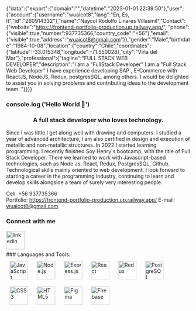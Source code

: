 {"data":{"export":{"domain":"","datetime":"2023-01-01 22:39:50"},"user":{"account":{"username":"wuaicot8","lang":"En, Es, It","id":"260914332"},"name":"Naycol Rodolfo Linares Villasmil","Contact":{"website":"https://frontend-portfolio-production.up.railway.app/", "phone":{"visible":true,"number":937735366,"country_code":"+56"},"email":{"visible":true,"address":"wuaicot8@gmail.com"}},"gender":"Male","birthdate":"1984-10-08","location":{"country":"Chile","coordinates":{"latitude":-33.015348,"longitude":-71.550028},"city":"Viña del Mar"},"professional":{"tagline":"FULL STACK WEB DEVELOPER","description":"I am a \"FullStack Developer\" I am a "Full Stack Web Developer" I have experience developing SAP , E-Commerce with ReactJS, NodeJS, Redux, postgresSQL, among others. I would be delighted to assist you in solving problems and contributing ideas to the development team. "}}}}

  
  
  
  
  
  
  
  
  ### console.log ('Hello World 👋')



### <div align="center">A full stack developer who loves technology.</div>  
  

Since I was little I get along well with drawing and computers. I studied a year of advanced architecture, I am also certified in design and execution of metallic and non-metallic structures. In 2022 I started learning programming. I recently finished Soy Henry's bootcamp, with the title of Full Stack Developer. There we learned to work with Javascript-based technologies, such as Node Js, React, Redux, PostgresSQL, Github. Technological skills mainly oriented to web development. I look forward to starting a career in the programming industry, continuing to learn and develop skills alongside a team of surely very interesting people.


Cell. +56 937735366  
Portfolio: https://frontend-portfolio-production.up.railway.app/
      E-mail: wuaicot8@gmail.com

  
### Connect with me  
<a href="https://linkedin.com/in/wuaicot" target="_blank">
<img src=https://cdn-icons-png.flaticon.com/512/174/174857.png alt=linkedin style="margin-bottom: 5px;" height="50"/>
</a> <br/>
### Languages and Tools:  
<div align="left">  
<a href="https://www.javascript.com/" target="_blank"><img style="margin: 10px" src="https://profilinator.rishav.dev/skills-assets/javascript-original.svg" alt="JavaScript" height="50" /></a>  
<a href="https://nodejs.org/" target="_blank"><img style="margin: 10px" src="https://profilinator.rishav.dev/skills-assets/nodejs-original-wordmark.svg" alt="Node.js" height="50" /></a>  
<a href="https://expressjs.com/" target="_blank"><img style="margin: 10px" src="https://profilinator.rishav.dev/skills-assets/express-original-wordmark.svg" alt="Express.js" height="50" /></a>  
<a href="https://reactjs.org/" target="_blank"><img style="margin: 10px" src="https://profilinator.rishav.dev/skills-assets/react-original-wordmark.svg" alt="React" height="50" /></a>  
<a href="https://redux.js.org/" target="_blank"><img style="margin: 10px" src="https://profilinator.rishav.dev/skills-assets/redux-original.svg" alt="Redux" height="50" /></a>  
<a href="https://www.postgresql.org/" target="_blank"><img style="margin: 10px" src="https://profilinator.rishav.dev/skills-assets/postgresql-original-wordmark.svg" alt="PostgreSQL" height="50" /></a>  
<a href="https://www.w3schools.com/css/" target="_blank"><img style="margin: 10px" src="https://profilinator.rishav.dev/skills-assets/css3-original-wordmark.svg" alt="CSS3" height="50" /></a>  
<a href="https://en.wikipedia.org/wiki/HTML5" target="_blank"><img style="margin: 10px" src="https://profilinator.rishav.dev/skills-assets/html5-original-wordmark.svg" alt="HTML5" height="50" /></a>  
<a href="https://www.figma.com/" target="_blank"><img style="margin: 10px" src="https://profilinator.rishav.dev/skills-assets/figma-icon.svg" alt="Figma" height="50" /></a>  
<a href="https://firebase.google.com/" target="_blank"><img style="margin: 10px" src="https://profilinator.rishav.dev/skills-assets/firebase.png" alt="Firebase" height="50" /></a>  
</div>
<!--
**wuaicot/wuaicot** is a ✨ _special_ ✨ repository because its `README.md` (this file) appears on your GitHub profile.

Here are some ideas to get you started:

- 🔭 I’m currently working on ...
- 🌱 I’m currently learning ...
- 👯 I’m looking to collaborate on ...
- 🤔 I’m looking for help with ...
- 💬 Ask me about ...
- 📫 How to reach me: ...
- 😄 Pronouns: ...
- ⚡ Fun fact: ...
-->
